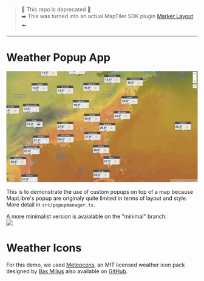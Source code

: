 > 🚨 This repo is deprecated 🚨  
> ➡️ This was turned into an actual MapTiler SDK plugin [Marker Layout](https://github.com/maptiler/maptiler-marker-layout) ⬅️

---

# Weather Popup App
![](images/screenshot.png)

This is to demonstrate the use of custom popups on top of a map because MapLibre's popup are originaly quite limited in terms of layout and style. More detail in `src/popupmanager.ts`.

A more minimalist version is avaialable on the "minimal" branch:  
![](images/minimal.png)


# Weather Icons
For this demo, we used [Meteocons](https://bas.dev/work/meteocons), an MIT licensed weather icon pack designed by [Bas Milius](https://github.com/basmilius) also available on [GitHub](https://github.com/basmilius/weather-icons).
